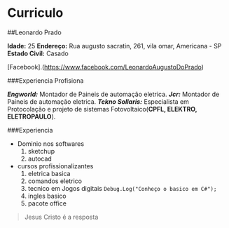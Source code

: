 # Curriculo

##Leonardo Prado

**Idade:** 25
**Endereço:** Rua augusto sacratin, 261, vila omar, Americana - SP
**Estado Civil:** Casado

[Facebook].(https://www.facebook.com/LeonardoAugustoDoPrado)



###Experiencia Profisiona

***Engworld:*** Montador de Paineis de automação eletrica.
***Jcr:*** Montador de Paineis de automação eletrica. 
***Tekno Sollaris:*** Especialista em Protocolação e projeto de sistemas Fotovoltaico(**CPFL, ELEKTRO, ELETROPAULO**). 

###Experiencia 

- Dominio nos softwares
  1. sketchup
  2. autocad
- cursos profissionalizantes
  1. eletrica basica
  2. comandos eletrico
  3. tecnico em Jogos digitais 
    ```Debug.Log("Conheço o basico em C#");```
  4. ingles basico
  5. pacote office





>Jesus Cristo é a resposta
